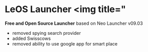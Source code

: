 # LeOS Launcher <img title="

**Free and Open Source Launcher**
based on Neo Launcher v09.03
- removed spying search provider
- added Swisscows
- removed ability to use google app for smart place
<br/>

